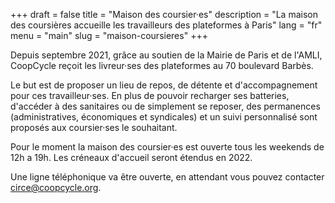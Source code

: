+++
draft = false
title = "Maison des coursier·es"
description = "La maison des coursières accueille les travailleurs des plateformes à Paris"
lang = "fr"
menu = "main"
slug = "maison-coursieres"
+++

<p>Depuis septembre 2021, grâce au soutien de la Mairie de Paris et de l'AMLI, CoopCycle reçoit les livreur·ses des plateformes au 70 boulevard Barbès.</p>

<p>Le but est de proposer un lieu de repos, de détente et d'accompagnement pour ces travailleur·ses. En plus de pouvoir recharger ses batteries, d'accéder à des sanitaires ou de simplement se reposer, des permanences (administratives, économiques et syndicales) et un suivi personnalisé sont proposés aux coursier·ses le souhaitant.</p>

<p>Pour le moment la maison des coursier·es est ouverte tous les weekends de 12h a 19h. Les créneaux d'accueil seront étendus en 2022.</p>

<p style="margin-bottom: 120px;">Une ligne téléphonique va être ouverte, en attendant vous pouvez contacter <a href="mailto:circe@coopcycle.org">circe@coopcycle.org</a>.</p>
